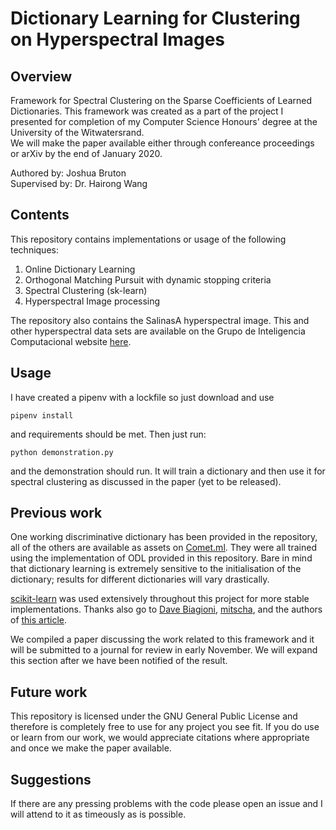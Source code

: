 # Dictionary Learning for Clustering on Hyperspectral Images
## Overview
Framework for Spectral Clustering on the Sparse Coefficients of Learned Dictionaries. This framework was created as a part of the project I presented for completion of my Computer Science Honours' degree at the University of the Witwatersrand.  
We will make the paper available either through confereance proceedings or arXiv by the end of January 2020.
  
Authored by: Joshua Bruton  
Supervised by: Dr. Hairong Wang

## Contents
This repository contains implementations or usage of the following techniques:
1. Online Dictionary Learning
2. Orthogonal Matching Pursuit with dynamic stopping criteria
3. Spectral Clustering (sk-learn)
4. Hyperspectral Image processing

The repository also contains the SalinasA hyperspectral image. This and other hyperspectral data sets are available on the Grupo de Inteligencia Computacional website [here](http://www.ehu.eus/ccwintco/index.php/Hyperspectral_Remote_Sensing_Scenes).

## Usage
I have created a pipenv with a lockfile so just download and use  
~~~
pipenv install
~~~
and requirements should be met. Then just run:
~~~
python demonstration.py
~~~
and the demonstration should run. It will train a dictionary and then use it for spectral clustering as discussed in the paper (yet to be released).
## Previous work
One working discriminative dictionary has been provided in the repository, all of the others are available as assets on [Comet.ml](https://www.comet.ml/joshuabruton/honours-project/view/). They were all trained using the implementation of ODL provided in this repository. Bare in mind that dictionary learning is extremely sensitive to the initialisation of the dictionary; results for different dictionaries will vary drastically.  
  
[scikit-learn](https://scikit-learn.org/stable/) was used extensively throughout this project for more stable implementations. Thanks also go to [Dave Biagioni](https://github.com/davebiagioni/pyomp/blob/master/omp.py), [mitscha](https://github.com/mitscha/ssc_mps_py/blob/master/matchingpursuit.py), and the authors of [this article](https://dl.acm.org/citation.cfm?id=1553463).
  
We compiled a paper discussing the work related to this framework and it will be submitted to a journal for review in early November. We will expand this section after we have been notified of the result.

## Future work
This repository is licensed under the GNU General Public License and therefore is completely free to use for any project you see fit. If you do use or learn from our work, we would appreciate citations where appropriate and once we make the paper available.

## Suggestions
If there are any pressing problems with the code please open an issue and I will attend to it as timeously as is possible.
